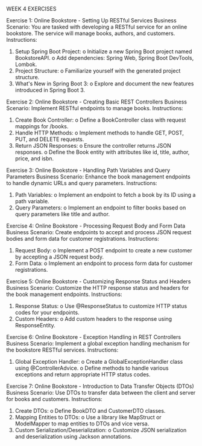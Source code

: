 WEEK 4 EXERCISES 

Exercise 1: Online Bookstore - Setting Up RESTful Services
Business Scenario: 
You are tasked with developing a RESTful service for an online bookstore. The service will manage books, authors, and customers.
Instructions:
1.	Setup Spring Boot Project:
     o	Initialize a new Spring Boot project named BookstoreAPI.
     o	Add dependencies: Spring Web, Spring Boot DevTools, Lombok.
3.	Project Structure:
     o	Familiarize yourself with the generated project structure.
4.	What's New in Spring Boot 3:
     o	Explore and document the new features introduced in Spring Boot 3.

Exercise 2: Online Bookstore - Creating Basic REST Controllers
Business Scenario: 
Implement RESTful endpoints to manage books.
Instructions:
1.	Create Book Controller:
     o	Define a BookController class with request mappings for /books.
2.	Handle HTTP Methods:
     o	Implement methods to handle GET, POST, PUT, and DELETE requests.
3.	Return JSON Responses:
     o	Ensure the controller returns JSON responses.
     o	Define the Book entity with attributes like id, title, author, price, and isbn.

Exercise 3: Online Bookstore - Handling Path Variables and Query Parameters
Business Scenario: 
Enhance the book management endpoints to handle dynamic URLs and query parameters.
Instructions:
1.	Path Variables:
     o	Implement an endpoint to fetch a book by its ID using a path variable.
2.	Query Parameters:
     o	Implement an endpoint to filter books based on query parameters like title and author.

Exercise 4: Online Bookstore - Processing Request Body and Form Data
Business Scenario: 
Create endpoints to accept and process JSON request bodies and form data for customer registrations.
Instructions:
1.	Request Body:
     o	Implement a POST endpoint to create a new customer by accepting a JSON request body.
2.	Form Data:
     o	Implement an endpoint to process form data for customer registrations.

Exercise 5: Online Bookstore - Customizing Response Status and Headers
Business Scenario: 
Customize the HTTP response status and headers for the book management endpoints.
Instructions:
1.	Response Status:
     o	Use @ResponseStatus to customize HTTP status codes for your endpoints.
2.	Custom Headers:
     o	Add custom headers to the response using ResponseEntity.

Exercise 6: Online Bookstore - Exception Handling in REST Controllers
Business Scenario: 
Implement a global exception handling mechanism for the bookstore RESTful services.
Instructions:
1.	Global Exception Handler:
    o	Create a GlobalExceptionHandler class using @ControllerAdvice.
    o	Define methods to handle various exceptions and return appropriate HTTP status codes.

Exercise 7: Online Bookstore - Introduction to Data Transfer Objects (DTOs)
Business Scenario: 
Use DTOs to transfer data between the client and server for books and customers.
Instructions:
1.	Create DTOs:
    o	Define BookDTO and CustomerDTO classes.
2.	Mapping Entities to DTOs:
    o	Use a library like MapStruct or ModelMapper to map entities to DTOs and vice versa.
3.	Custom Serialization/Deserialization:
    o	Customize JSON serialization and deserialization using Jackson annotations.
